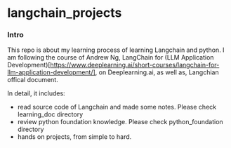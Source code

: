 # langchain_projects

### Intro
This repo is about my learning process of learning Langchain and python. I am following the course of Andrew Ng, LangChain for (LLM Application Development)[https://www.deeplearning.ai/short-courses/langchain-for-llm-application-development/], on Deeplearning.ai, as well as, Langchian offical document.

In detail, it includes:

- read source code of Langchain and made some notes. Please check learning_doc directory
- review python foundation knowledge. Please check python_foundation directory
- hands on projects, from simple to hard.

